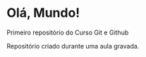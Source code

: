 # Olá, Mundo!
 Primeiro repositório do Curso Git e Github

 Repositório criado durante uma aula gravada.
